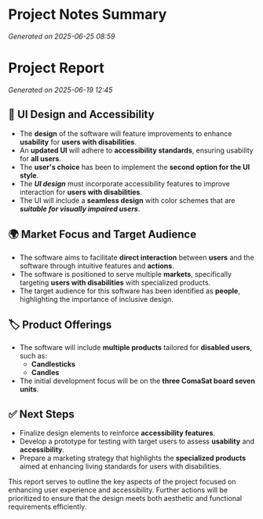# Project Notes Summary

*Generated on 2025-06-25 08:59*

# Project Report

*Generated on 2025-06-19 12:45*

## 🎨 **UI Design and Accessibility**

- The **design** of the software will feature improvements to enhance **usability** for **users with disabilities**.
- An **updated UI** will adhere to **accessibility standards**, ensuring usability for **all users**.
- The **user's choice** has been to implement the **second option for the UI style**.
- The ***UI design*** must incorporate accessibility features to improve interaction for **users with disabilities**.
- The UI will include a **seamless design** with color schemes that are ***suitable for visually impaired users***.

## 🌍 **Market Focus and Target Audience**

- The software aims to facilitate **direct interaction** between **users** and the software through intuitive features and **actions**.
- The software is positioned to serve multiple **markets**, specifically targeting **users with disabilities** with specialized products.
- The target audience for this software has been identified as **people**, highlighting the importance of inclusive design.

## 🏷️ **Product Offerings**

- The software will include **multiple products** tailored for **disabled users**, such as:
  - **Candlesticks**
  - **Candles**
- The initial development focus will be on the **three ComaSat board seven units**.

## ✅ **Next Steps**

- Finalize design elements to reinforce **accessibility features**.
- Develop a prototype for testing with target users to assess **usability** and **accessibility**. 
- Prepare a marketing strategy that highlights the **specialized products** aimed at enhancing living standards for users with disabilities. 

This report serves to outline the key aspects of the project focused on enhancing user experience and accessibility. Further actions will be prioritized to ensure that the design meets both aesthetic and functional requirements efficiently.